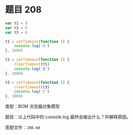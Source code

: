<script setup>
import { loginRead } from '@/utils/login-read'

loginRead('n10007')
</script>

# 题目 208

```javascript
var t1 = 0
var t2 = 0
var t3 = 0

t1 = setTimeout(function () {
    console.log('A')
}, 3000)

t2 = setTimeout(function () {
    clearTimeout(t1)
    console.log('B')
}, 2000)

t3 = setTimeout(function () {
    clearTimeout(t3)
    console.log('C')
}, 1000)
```

类型：BOM 浏览器对象模型

题目：以上代码中的 console.log 最终会输出什么？并解释原因。

答题文件：`208.md`
